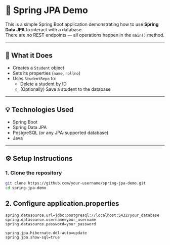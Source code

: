 # 📘 Spring JPA Demo

This is a simple Spring Boot application demonstrating how to use **Spring Data JPA** to interact with a database.  
There are no REST endpoints — all operations happen in the `main()` method.

---

## 🔧 What it Does

- Creates a `Student` object
- Sets its properties (`name`, `rollno`)
- Uses `StudentRepo` to:
  - Delete a student by ID
  - (Optionally) Save a student to the database

---

## 💡 Technologies Used

- Spring Boot
- Spring Data JPA
- PostgreSQL (or any JPA-supported database)
- Java

---

## ⚙️ Setup Instructions

### 1. Clone the repository

```bash
git clone https://github.com/your-username/spring-jpa-demo.git
cd spring-jpa-demo
```
## 2. Configure application.properties
```
spring.datasource.url=jdbc:postgresql://localhost:5432/your_database
spring.datasource.username=your_username
spring.datasource.password=your_password

spring.jpa.hibernate.ddl-auto=update
spring.jpa.show-sql=true
```

